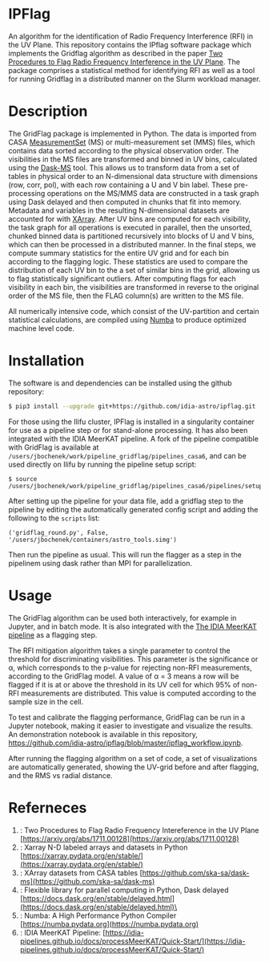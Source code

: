 # IPFlag
An algorithm for the identification of Radio Frequency Interference (RFI) in the UV Plane. This repository contains the IPflag software package which implements the Gridflag algorithm as described in the paper [Two Procedures to Flag Radio Frequency Interference in the UV Plane](https://arxiv.org/abs/1711.00128). The package comprises a statistical method for identifying RFI as well as a tool for running Gridflag in a distributed manner on the Slurm workload manager. 

# Description
The GridFlag package is implemented in Python. The data is imported from CASA [MeasurementSet](https://casadocs.readthedocs.io/en/latest/notebooks/casa-fundamentals.html#MeasurementSet-v2) (MS) or multi-measurement set (MMS) files, which contains data sorted according to the physical observation order. The visibilities in the MS files are transformed and binned in UV bins, calculated using the [Dask-MS](https://github.com/ska-sa/dask-ms) tool. This allows us to transform data from a set of tables in physical order to an N-dimensional data structure with dimensions (row, corr, pol), with each row containing a U and V bin label. These pre-processing operations on the MS/MMS data are constructed in a task graph using Dask delayed and then computed in chunks that fit into memory. Metadata and variables in the resulting N-dimensional datasets are accounted for with [XArray](https://xarray.pydata.org/en/stable/). After UV bins are computed for each visibility, the task graph for all operations is executed in parallel, then the unsorted, chunked binned data is partitioned recursively into blocks of U and V bins, which can then be processed in a distributed manner. In the final steps, we compute summary statistics for the entire UV grid and for each bin according to the flagging logic. These statistics are used to compare the distribution of each UV bin to the a set of similar bins in the grid, allowing us to flag statistically significant outliers. After computing flags for each visibility in each bin, the visibilities are transformed in reverse to the original order of the MS file, then the FLAG column(s) are written to the MS file.

All numerically intensive code, which consist of the UV-partition and certain statistical calculations, are compiled using [Numba](https://numba.pydata.org) to produce optimized machine level code. 


# Installation 
The software is and dependencies can be installed using the github repository:

```bash
$ pip3 install --upgrade git+https://github.com/idia-astro/ipflag.git
```

For those using the Ilifu cluster, IPFlag is installed in a singularity container for use as a pipeline step or for stand-alone processing. It has also been integrated with the IDIA MeerKAT pipeline. A fork of the pipeline compatible with GridFlag is available at `/users/jbochenek/work/pipeline_gridflag/pipelines_casa6`, and can be used directly on Ilifu by running the pipeline setup script: 

```
$ source /users/jbochenek/work/pipeline_gridflag/pipelines_casa6/pipelines/setup.sh
```

After setting up the pipeline for your data file, add a gridflag step to the pipeline by editing the automatically generated config script and adding the following to the `scripts` list:

```
('gridflag_round.py', False, '/users/jbochenek/containers/astro_tools.simg')
```

Then run the pipeline as usual. This will run the flagger as a step in the pipelinem using dask rather than MPI for parallelization.


# Usage
The GridFlag algorithm can be used both interactively, for example in Jupyter, and in batch mode. It is also integrated with the [The IDIA MeerKAT pipeline](https://idia-pipelines.github.io/docs/processMeerKAT/Quick-Start/) as a flagging step. 

The RFI mitigation algorithm takes a single parameter to control the threshold for discriminating visibilities. This parameter is the significance or α, which corresponds to the p-value for rejecting non-RFI measurements, according to the GridFlag model. A value of α = 3 means a row will be flagged if it is at or above the threshold in its UV cell for which 95% of non-RFI measurements are distributed. This value is computed according to the sample size in the cell.  

To test and calibrate the flagging performance, GridFlag can be run in a Jupyter notebook, making it easier to investigate and visualize the results. An demonstration notebook is available in this repository, https://github.com/idia-astro/ipflag/blob/master/ipflag_workflow.ipynb.

After running the flagging algorithm on a set of code, a set of visualizations are automatically generated, showing the UV-grid before and after flagging, and the RMS vs radial distance.



# Referneces 

1. : Two Procedures to Flag Radio Frequency Intereference in the UV Plane 
[https://arxiv.org/abs/1711.00128](https://arxiv.org/abs/1711.00128)
2. : Xarray N-D labeled arrays and datasets in Python [https://xarray.pydata.org/en/stable/](https://xarray.pydata.org/en/stable/)
3. : XArray datasets from CASA tables [https://github.com/ska-sa/dask-ms](https://github.com/ska-sa/dask-ms)
4. : Flexible library for parallel computing in Python, Dask delayed [https://docs.dask.org/en/stable/delayed.html](https://docs.dask.org/en/stable/delayed.html)\
5. : Numba: A High Performance Python Compiler [https://numba.pydata.org](https://numba.pydata.org)
6. : IDIA MeerKAT Pipeline: [https://idia-pipelines.github.io/docs/processMeerKAT/Quick-Start/](https://idia-pipelines.github.io/docs/processMeerKAT/Quick-Start/)